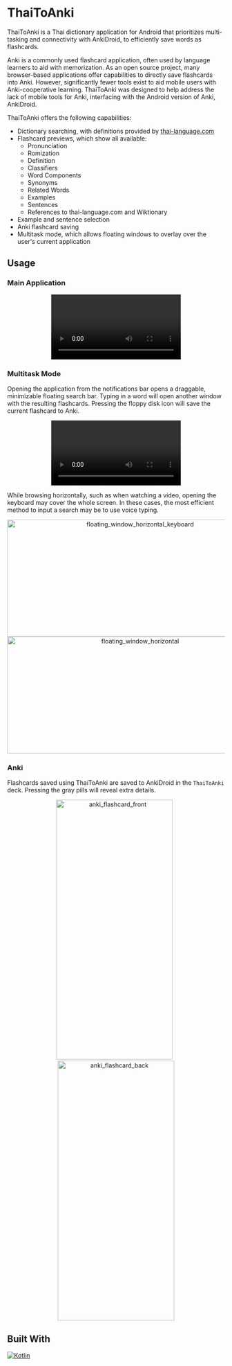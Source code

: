 # ThaiToAnki
ThaiToAnki is a Thai dictionary application for Android that prioritizes multi-tasking and connectivity with AnkiDroid, to efficiently save words as flashcards.

Anki is a commonly used flashcard application, often used by language learners to aid with memorization. As an open source project, many browser-based applications offer capabilities to directly save flashcards into Anki. However, significantly fewer tools exist to aid mobile users with Anki-cooperative learning. ThaiToAnki was designed to help address the lack of mobile tools for Anki, interfacing with the Android version of Anki, AnkiDroid.

ThaiToAnki offers the following capabilities:
- Dictionary searching, with definitions provided by [thai-language.com](http://thai-language.com/)
- Flashcard previews, which show all available:
  - Pronunciation
  - Romization
  - Definition
  - Classifiers
  - Word Components
  - Synonyms
  - Related Words
  - Examples
  - Sentences
  - References to thai-language.com and Wiktionary
- Example and sentence selection
- Anki flashcard saving
- Multitask mode, which allows floating windows to overlay over the user's current application

## Usage
### Main Application
<div align="center">
  <video src="https://github.com/user-attachments/assets/92038f6d-d0b7-4057-9dd6-7f8320e9dfb2"/>
</div>

### Multitask Mode
Opening the application from the notifications bar opens a draggable, minimizable floating search bar. Typing in a word will open another window with the resulting flashcards. Pressing the floppy disk icon will save the current flashcard to Anki.

<div align="center">
  <video src="https://github.com/user-attachments/assets/b2bd301b-2674-4b94-8658-7af8c51e9456"/>
</div>

While browsing horizontally, such as when watching a video, opening the keyboard may cover the whole screen. In these cases, the most efficient method to input a search may be to use voice typing.

<div align="center">
  <img width="600" height="270" alt="floating_window_horizontal_keyboard" src="https://github.com/user-attachments/assets/6e0724b9-ef05-461e-8d12-b5ea51d44ed2" />
  <img width="600" height="270" alt="floating_window_horizontal" src="https://github.com/user-attachments/assets/34bbc43d-7b13-41e2-99b8-0596f8aa6fbc" />
</div>

### Anki
Flashcards saved using ThaiToAnki are saved to AnkiDroid in the `ThaiToAnki` deck. Pressing the gray pills will reveal extra details.

<div align="center">
  <img width="270" height="600" alt="anki_flashcard_front" src="https://github.com/user-attachments/assets/e08d58bf-d8ff-43b1-af9d-4227ef4882c0" />
  &nbsp;
  <img width="270" height="600" alt="anki_flashcard_back" src="https://github.com/user-attachments/assets/2165bae2-27e8-4537-afa3-a7b6e81e1528" />
</div>

## Built With

[![Kotlin][kotlin-badge]][kotlin-url]

<!-- MARKDOWN LINKS & IMAGES -->
[kotlin-badge]: https://img.shields.io/badge/kotlin-%237F52FF.svg?style=for-the-badge&logo=kotlin&logoColor=white
[kotlin-url]: https://kotlinlang.org/


